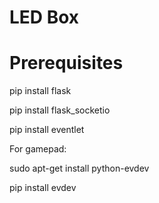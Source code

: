 # LED Box 

# Prerequisites

pip install flask

pip install flask_socketio

pip install eventlet

For gamepad:

sudo apt-get install python-evdev

pip install evdev

